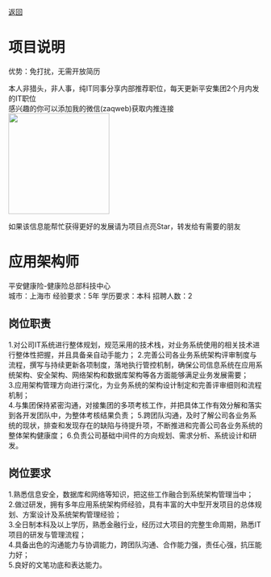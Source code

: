 [返回](../../)

# 项目说明

优势：免打扰，无需开放简历

本人非猎头，非人事，纯IT同事分享内部推荐职位，每天更新平安集团2个月内发的IT职位  
感兴趣的你可以添加我的微信(zaqweb)获取内推连接  
<img src="https://github.com/zaqweb/PA-IT-JOBS/blob/master/WechatICode.jpeg"  height="200" width="200">

如果该信息能帮忙获得更好的发展请为项目点亮Star，转发给有需要的朋友

# 应用架构师
平安健康险-健康险总部科技中心  
城市：上海市 经验要求：5年 学历要求：本科  招聘人数：2

## 岗位职责
1.对公司IT系统进行整体规划，规范采用的技术栈，对业务系统使用的相关技术进行整体性把握，并且具备亲自动手能力； 
2.完善公司各业务系统架构评审制度与流程，撰写与持续更新各项制度，落地执行管控机制，确保公司信息系统在应用系统架构、安全架构、网络架构和数据库架构等各方面能够满足业务发展需要；   
3.应用架构管理方向进行深化，为业务系统的架构设计制定和完善评审细则和流程机制；      
4.与集团保持紧密沟通，对接集团的多项考核工作，并把具体工作有效分解和落实到各开发团队中，为整体考核结果负责； 
5.跨团队沟通，及时了解公司各业务系统的现状，排查和发现存在的缺陷与待提升项，不断推进和完善公司各业务系统的整体架构健康度；
6.负责公司基础中间件的方向规划、需求分析、系统设计和研发。

## 岗位要求
1.熟悉信息安全，数据库和网络等知识，把这些工作融合到系统架构管理当中；    
2.做过研发，拥有多年应用系统架构师经验，具有丰富的大中型开发项目的总体规划、方案设计及系统架构管理经验；   
3.全日制本科及以上学历，熟悉金融行业，经历过大项目的完整生命周期，熟悉IT项目的研发与管理流程；     
4.具备出色的沟通能力与协调能力，跨团队沟通、合作能力强，责任心强，抗压能力好；      
5.良好的文笔功底和表达能力。




